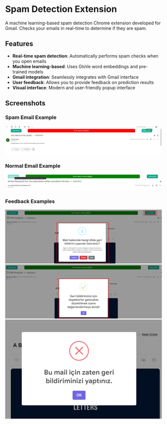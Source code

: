 # Spam Detection Extension

A machine learning-based spam detection Chrome extension developed for Gmail. Checks your emails in real-time to determine if they are spam.

## Features

- **Real-time spam detection**: Automatically performs spam checks when you open emails
- **Machine learning-based**: Uses GloVe word embeddings and pre-trained models
- **Gmail integration**: Seamlessly integrates with Gmail interface
- **User feedback**: Allows you to provide feedback on prediction results
- **Visual interface**: Modern and user-friendly popup interface

## Screenshots

### Spam Email Example
![Spam Example](docs/images/spam_ornek_foto.png)

### Normal Email Example  
![Ham Example](docs/images/ham_ornek_foto.png)

### Feedback Examples
![Feedback 1](docs/images/feedback1.png)
![Feedback 2](docs/images/feedback2.png)
![Feedback 3](docs/images/feedback3.png)